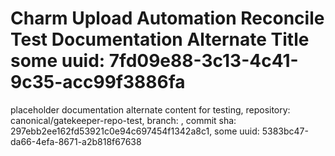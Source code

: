 # Charm Upload Automation Reconcile Test Documentation Alternate Title some uuid: 7fd09e88-3c13-4c41-9c35-acc99f3886fa
 placeholder documentation alternate content for testing,  repository: canonical/gatekeeper-repo-test,  branch: ,  commit sha: 297ebb2ee162fd53921c0e94c697454f1342a8c1,  some uuid: 5383bc47-da66-4efa-8671-a2b818f67638
